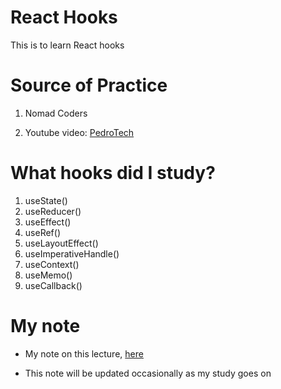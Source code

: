 # React Hooks

This is to learn React hooks

# Source of Practice

1. Nomad Coders

2. Youtube video: [PedroTech](https://www.youtube.com/watch?v=LlvBzyy-558)

# What hooks did I study?

1. useState()
2. useReducer()
3. useEffect()
4. useRef()
5. useLayoutEffect()
6. useImperativeHandle()
7. useContext()
8. useMemo()
9. useCallback()

# My note

- My note on this lecture, [here](https://chwonseok.notion.site/Hooks-973b7c813eb840b2915ceb7cb0380939)

- This note will be updated occasionally as my study goes on

